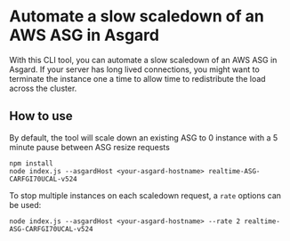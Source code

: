 Automate a slow scaledown of an AWS ASG in Asgard
===================================================

With this CLI tool, you can automate a slow scaledown of an AWS ASG in Asgard.
If your server has long lived connections, you might want to terminate the
instance one a time to allow time to redistribute the load across the cluster.

How to use
----------

By default, the tool will scale down an existing ASG to 0 instance with a 5
minute pause between ASG resize requests

    npm install
    node index.js --asgardHost <your-asgard-hostname> realtime-ASG-CARFGI70UCAL-v524

To stop multiple instances on each scaledown request, a `rate` options can be used:


    node index.js --asgardHost <your-asgard-hostname> --rate 2 realtime-ASG-CARFGI70UCAL-v524
